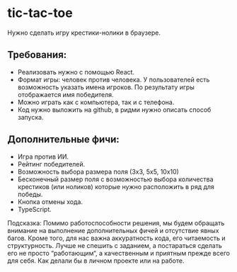 # tic-tac-toe

Нужно сделать игру крестики-нолики в браузере.

## Требования:

- Реализовать нужно с помощью React.
- Формат игры: человек против человека. У пользователей есть возможность указать имена игроков. По результату игры отображается имя победителя.
- Можно играть как с компьютера, так и с телефона.
- Код нужно выложить на github, в ридми нужно описать способ запуска.

## Дополнительные фичи:

- Игра против ИИ.
- Рейтинг победителей.
- Возможность выбора размера поля (3х3, 5х5, 10х10)
- Бесконечный размер поля с возможностью выбора количества крестиков (или ноликов) которые нужно расположить в ряд для победы.
- Кнопка отмены хода.
- TypeScript.

Подсказка: Помимо работоспособности решения, мы будем обращать внимание на выполнение дополнительных фичей и отсутствие явных багов.
Кроме того, для нас важна аккуратность кода, его читаемость и структурность. Лучше не спешить с заданием, а постараться сделать его не просто “работающим“, а качественным и приятным прежде всего для себя. Как делали бы в личном проекте или на работе.
